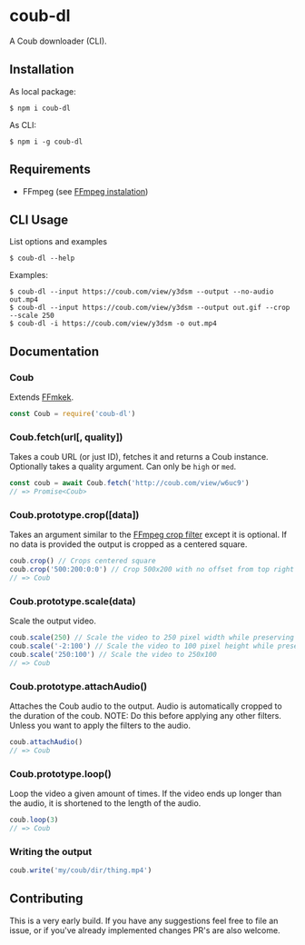 # coub-dl

A Coub downloader (CLI).

## Installation

As local package:

```
$ npm i coub-dl
```

As CLI:

```
$ npm i -g coub-dl
```

## Requirements

* FFmpeg (see [FFmpeg instalation](https://github.com/adaptlearning/adapt_authoring/wiki/Installing-FFmpeg))

## CLI Usage

List options and examples

```
$ coub-dl --help
```

Examples:

```
$ coub-dl --input https://coub.com/view/y3dsm --output --no-audio out.mp4
$ coub-dl --input https://coub.com/view/y3dsm --output out.gif --crop --scale 250
$ coub-dl -i https://coub.com/view/y3dsm -o out.mp4
```

## Documentation

### Coub

Extends [FFmkek](https://github.com/TeeSeal/ffmkek).
```js
const Coub = require('coub-dl')
```

### Coub.fetch(url[, quality])

Takes a coub URL (or just ID), fetches it and returns a Coub instance.
Optionally takes a quality argument. Can only be `high` or `med`.

```js
const coub = await Coub.fetch('http://coub.com/view/w6uc9')
// => Promise<Coub>
```

### Coub.prototype.crop([data])

Takes an argument similar to the [FFmpeg crop filter](http://www.bugcodemaster.com/article/crop-video-using-ffmpeg) except it is optional.
If no data is provided the output is cropped as a centered square.

```js
coub.crop() // Crops centered square
coub.crop('500:200:0:0') // Crop 500x200 with no offset from top right
// => Coub
```

### Coub.prototype.scale(data)

Scale the output video.

```js
coub.scale(250) // Scale the video to 250 pixel width while preserving aspect ratio
coub.scale('-2:100') // Scale the video to 100 pixel height while preserving aspect ratio
coub.scale('250:100') // Scale the video to 250x100
// => Coub
```

### Coub.prototype.attachAudio()

Attaches the Coub audio to the output. Audio is automatically cropped to the duration of the coub.
NOTE: Do this before applying any other filters. Unless you want to apply the filters to the audio.

```js
coub.attachAudio()
// => Coub
```

### Coub.prototype.loop()

Loop the video a given amount of times. If the video ends up longer than the audio, it is shortened to the length of the audio.

```js
coub.loop(3)
// => Coub
```

### Writing the output

```js
coub.write('my/coub/dir/thing.mp4')
```

## Contributing

This is a very early build.
If you have any suggestions feel free to file an issue, or if you've already implemented changes PR's are also welcome.
